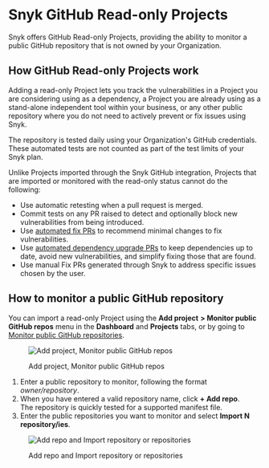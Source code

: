 # Snyk GitHub Read-only Projects

Snyk offers GitHub Read-only Projects, providing the ability to monitor a public GitHub repository that is not owned by your Organization.

## How GitHub Read-only Projects work

Adding a read-only Project lets you track the vulnerabilities in a Project you are considering using as a dependency, a Project you are already using as a stand-alone independent tool within your business, or any other public repository where you do not need to actively prevent or fix issues using Snyk.

The repository is tested daily using your Organization's GitHub credentials. These automated tests are not counted as part of the test limits of your Snyk plan.

Unlike Projects imported through the Snyk GitHub integration, Projects that are imported or monitored with the read-only status cannot do the following:

* Use automatic retesting when a pull request is merged.
* Commit tests on any PR raised to detect and optionally block new vulnerabilities from being introduced.
* Use [automated fix PRs](../../scan-application-code/snyk-open-source/open-source-basics/fix-pull-requests-for-new-vulnerabilities.md) to recommend minimal changes to fix vulnerabilities.
* Use [automated dependency upgrade PRs](../../scan-application-code/snyk-open-source/open-source-basics/upgrading-dependencies-with-automatic-prs.md) to keep dependencies up to date, avoid new vulnerabilities, and simplify fixing those that are found.
* Use manual Fix PRs generated through Snyk to address specific issues chosen by the user.

## How to monitor a public GitHub repository

You can import a read-only Project using the **Add project** **> Monitor public GitHub repos** menu in the **Dashboard** and **Projects** tabs, or by going to [Monitor public GitHub repositories](https://app.snyk.io/add/github-readonly).

<figure><img src="../../.gitbook/assets/screen_shot_2020-06-09_at_14.27.40.png" alt="Add project, Monitor public GitHub repos"><figcaption><p>Add project, Monitor public GitHub repos</p></figcaption></figure>

1. Enter a public repository to monitor, following the format _owner/repository_.
2. When you have entered a valid repository name, click **+ Add repo**.\
   The repository is quickly tested for a supported manifest file.
3. Enter the public repositories you want to monitor and select **Import N repository/ies**.

<figure><img src="../../.gitbook/assets/github_readonly_steps 2 &#x26; 3_18july2022.png" alt="Add repo and Import repository or repositories"><figcaption><p>Add repo and Import repository or repositories</p></figcaption></figure>
